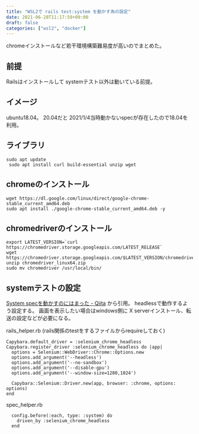 ```yaml
---
title: "WSL2で rails test:system を動かす為の設定"
date: 2021-06-28T11:17:59+09:00
draft: false
categories: ["wsl2", "docker"]
---
```


chromeインストールなど若干環境構築難易度が高いのでまとめた。

## 前提
Railsはインストールして systemテスト以外は動いている前提。

## イメージ
ubuntu18.04。 20.04だと 2021/1/4当時動かないspecが存在したので18.04を利用。

## ライブラリ

```
sudo apt update
 sudo apt install curl build-essential unzip wget
```

## chromeのインストール

```
wget https://dl.google.com/linux/direct/google-chrome-stable_current_amd64.deb
sudo apt install ./google-chrome-stable_current_amd64.deb -y
```

## chromedriverのインストール

```
export LATEST_VERSION=`curl https://chromedriver.storage.googleapis.com/LATEST_RELEASE`
wget https://chromedriver.storage.googleapis.com/$LATEST_VERSION/chromedriver_linux64.zip
unzip chromedriver_linux64.zip
sudo mv chromedriver /usr/local/bin/
```

## systemテストの設定
[System specを動かすのにはまった - Qiita](https://qiita.com/jhanyu/items/e2f467684873d806ad00) から引用。
headlessで動作するよう設定する。
 画面を表示したい場合はwindows側に X serverインストール、転送の設定などが必要になる。

rails_helper.rb (rails関係のtestをするファイルからrequireしておく)
```
Capybara.default_driver = :selenium_chrome_headless
Capybara.register_driver :selenium_chrome_headless do |app|
  options = Selenium::WebDriver::Chrome::Options.new
  options.add_argument('--headless')
  options.add_argument('--no-sandbox')
  options.add_argument('--disable-gpu')
  options.add_argument('--window-size=1280,1024')

  Capybara::Selenium::Driver.new(app, browser: :chrome, options: options)
end
```

spec_helper.rb
```
  config.before(:each, type: :system) do
    driven_by :selenium_chrome_headless
  end
```
